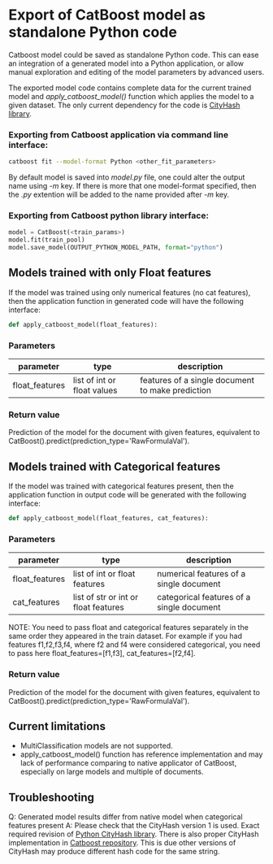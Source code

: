 Export of CatBoost model as standalone Python code
==================================================

Catboost model could be saved as standalone Python code. This can ease an integration of a generated model into a Python application, or allow manual exploration and editing of the model parameters by advanced users.

The exported model code contains complete data for the current trained model and *apply_catboost_model()* function which applies the model to a given dataset. The only current dependency for the code is [CityHash library](https://github.com/Amper/cityhash/tree/4f02fe0ba78d4a6d1735950a9c25809b11786a56).


### Exporting from Catboost application via command line interface:

```bash
catboost fit --model-format Python <other_fit_parameters>
```

By default model is saved into *model.py* file, one could alter the output name using *-m* key. If there is more that one model-format specified, then the *.py* extention will be added to the name provided after *-m* key.


### Exporting from Catboost python library interface:

```python
model = CatBoost(<train_params>)
model.fit(train_pool)
model.save_model(OUTPUT_PYTHON_MODEL_PATH, format="python")
```


## Models trained with only Float features

If the model was trained using only numerical features (no cat features), then the application function in generated code will have the following interface:

```python
def apply_catboost_model(float_features):
```


### Parameters

| parameter      | type                       | description                                      |
|----------------|----------------------------|--------------------------------------------------|
| float_features | list of int or float values| features of a single document to make prediction |


### Return value

Prediction of the model for the document with given features, equivalent to CatBoost().predict(prediction_type='RawFormulaVal').


## Models trained with Categorical features

If the model was trained with categorical features present, then the application function in output code will be generated with the following interface:

```python
def apply_catboost_model(float_features, cat_features):
```


### Parameters

| parameter      | type                                 | description                               |
|----------------|--------------------------------------|-------------------------------------------|
| float_features | list of int or float features        | numerical features of a single document   |
| cat_features   | list of str or int or float features | categorical features of a single document |

NOTE: You need to pass float and categorical features separately in the same order they appeared in the train dataset. For example if you had features f1,f2,f3,f4, where f2 and f4 were considered categorical, you need to pass here float_features=[f1,f3], cat_features=[f2,f4].


### Return value

Prediction of the model for the document with given features, equivalent to CatBoost().predict(prediction_type='RawFormulaVal').


## Current limitations
- MultiClassification models are not supported.
- apply_catboost_model() function has reference implementation and may lack of performance comparing to native applicator of CatBoost, especially on large models and multiple of documents.


## Troubleshooting

Q: Generated model results differ from native model when categorical features present
A: Please check that the CityHash version 1 is used. Exact required revision of [Python CityHash library](https://github.com/Amper/cityhash/tree/4f02fe0ba78d4a6d1735950a9c25809b11786a56%29). There is also proper CityHash implementation in [Catboost repository](https://github.com/catboost/catboost/tree/master/library/python/cityhash). This is due other versions of CityHash may produce different hash code for the same string.
